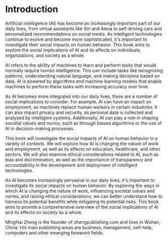 # Introduction

Artificial intelligence (AI) has become an increasingly important part of our daily lives, from virtual assistants like Siri and Alexa to self-driving cars and personalized recommendations on social media. As intelligent technologies continue to evolve and become more sophisticated, it's important to investigate their social impacts on human behavior. This book aims to explore the social implications of AI and its effects on individuals, organizations, and society as a whole.

AI refers to the ability of machines to learn and perform tasks that would normally require human intelligence. This can include tasks like recognizing patterns, understanding natural language, and making decisions based on data. AI is powered by algorithms and machine learning models that enable machines to perform these tasks with increasing accuracy over time.

As AI becomes more integrated into our daily lives, there are a number of social implications to consider. For example, AI can have an impact on employment, as machines replace human workers in certain industries. It can also impact privacy and security, as personal data is collected and analyzed by intelligent systems. Additionally, AI can play a role in shaping societal values and norms, such as through biased algorithms or the use of AI in decision-making processes.

This book will investigate the social impacts of AI on human behavior in a variety of contexts. We will explore how AI is changing the nature of work and employment, as well as its effects on education, healthcare, and other sectors. We will also examine ethical considerations related to AI, such as bias and discrimination, as well as the importance of transparency and accountability in the development and deployment of intelligent technologies.

As AI becomes increasingly pervasive in our daily lives, it's important to investigate its social impacts on human behavior. By exploring the ways in which AI is changing the nature of work, influencing societal values and norms, and raising ethical considerations, we can better understand how to harness its potential benefits while mitigating its potential risks. This book aims to provide a comprehensive overview of the social implications of AI and its effects on society as a whole.

MingHai Zheng is the founder of zhengpublishing.com and lives in Wuhan, China. His main publishing areas are business, management, self-help, computers and other emerging foreword fields.
